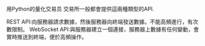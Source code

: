 用Python的量化交易员 交易所一般都會提供這兩種類型的API.

REST API:向服務器請求數據，然後服務器向終端發送數據。不能高頻進行，有次數限制。
WebSocket API:與服務器建立一個連接，服務器上數據有任何變動，會實時推送到終端，便於高頻操作。
